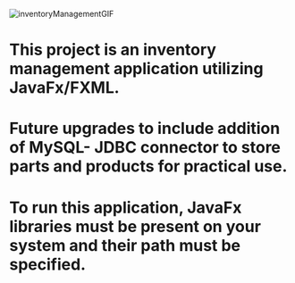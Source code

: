 ![inventoryManagementGIF](https://1drv.ms/u/s!ApN1ptSujXEzh-dxkQPFj5JCT_37ZA)
# This project is an inventory management application utilizing JavaFx/FXML.
# Future upgrades to include addition of MySQL- JDBC connector to store parts and products for practical use.
# To run this application, JavaFx libraries must be present on your system and their path must be specified. 
